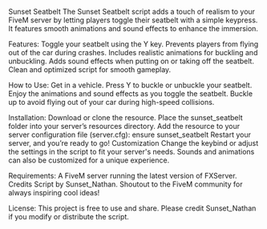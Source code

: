 Sunset Seatbelt
The Sunset Seatbelt script adds a touch of realism to your FiveM server by letting players toggle their seatbelt with a simple keypress. It features smooth animations and sound effects to enhance the immersion.

Features:
Toggle your seatbelt using the Y key.
Prevents players from flying out of the car during crashes.
Includes realistic animations for buckling and unbuckling.
Adds sound effects when putting on or taking off the seatbelt.
Clean and optimized script for smooth gameplay.

How to Use:
Get in a vehicle.
Press Y to buckle or unbuckle your seatbelt.
Enjoy the animations and sound effects as you toggle the seatbelt.
Buckle up to avoid flying out of your car during high-speed collisions.

Installation:
Download or clone the resource.
Place the sunset_seatbelt folder into your server’s resources directory.
Add the resource to your server configuration file (server.cfg):
ensure sunset_seatbelt
Restart your server, and you’re ready to go!
Customization
Change the keybind or adjust the settings in the script to fit your server's needs.
Sounds and animations can also be customized for a unique experience.

Requirements:
A FiveM server running the latest version of FXServer.
Credits
Script by Sunset_Nathan.
Shoutout to the FiveM community for always inspiring cool ideas!

License:
This project is free to use and share. Please credit Sunset_Nathan if you modify or distribute the script.

